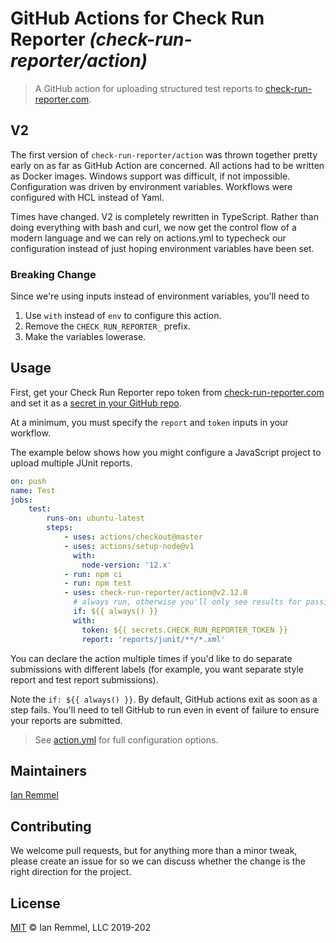 # GitHub Actions for Check Run Reporter _(check-run-reporter/action)_

> A GitHub action for uploading structured test reports to
> [check-run-reporter.com](https://www.check-run-reporter.com).

## V2

The first version of `check-run-reporter/action` was thrown together pretty
early on as far as GitHub Action are concerned. All actions had to be written as
Docker images. Windows support was difficult, if not impossible. Configuration
was driven by environment variables. Workflows were configured with HCL instead
of Yaml.

Times have changed. V2 is completely rewritten in TypeScript. Rather than doing
everything with bash and curl, we now get the control flow of a modern language
and we can rely on actions.yml to typecheck our configuration instead of just
hoping environment variables have been set.

### Breaking Change

Since we're using inputs instead of environment variables, you'll need to

1. Use `with` instead of `env` to configure this action.
2. Remove the `CHECK_RUN_REPORTER_` prefix.
3. Make the variables lowerase.

## Usage

First, get your Check Run Reporter repo token from
[check-run-reporter.com](https://check-run-reporter.com/repos) and set it as a
[secret in your GitHub repo](https://developer.github.com/actions/managing-workflows/storing-secrets/).

At a minimum, you must specify the `report` and `token` inputs in your workflow.

The example below shows how you might configure a JavaScript project to upload
multiple JUnit reports.

```yml
on: push
name: Test
jobs:
    test:
        runs-on: ubuntu-latest
        steps:
            - uses: actions/checkout@master
            - uses: actions/setup-node@v1
              with:
                node-version: '12.x'
            - run: npm ci
            - run: npm test
            - uses: check-run-reporter/action@v2.12.0
              # always run, otherwise you'll only see results for passing builds
              if: ${{ always() }}
              with:
                token: ${{ secrets.CHECK_RUN_REPORTER_TOKEN }}
                report: 'reports/junit/**/*.xml'
```

You can declare the action multiple times if you'd like to do separate
submissions with different labels (for example, you want separate style report
and test report submissions).

Note the `if: ${{ always() }}`. By default, GitHub actions exit as soon as a
step fails. You'll need to tell GitHub to run even in event of failure to ensure
your reports are submitted.

> See [action.yml](action.yml) for full configuration options.

## Maintainers

[Ian Remmel](https://github.com/ianwremmel)

## Contributing

We welcome pull requests, but for anything more than a minor tweak, please
create an issue for so we can discuss whether the change is the right direction
for the project.

## License

[MIT](LICENSE) &copy; Ian Remmel, LLC 2019-202
